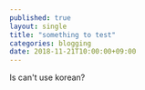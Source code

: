 ```yaml
---
published: true
layout: single
title: "something to test"
categories: blogging
date: 2018-11-21T10:00:00+09:00
---
```

Is can't use korean?